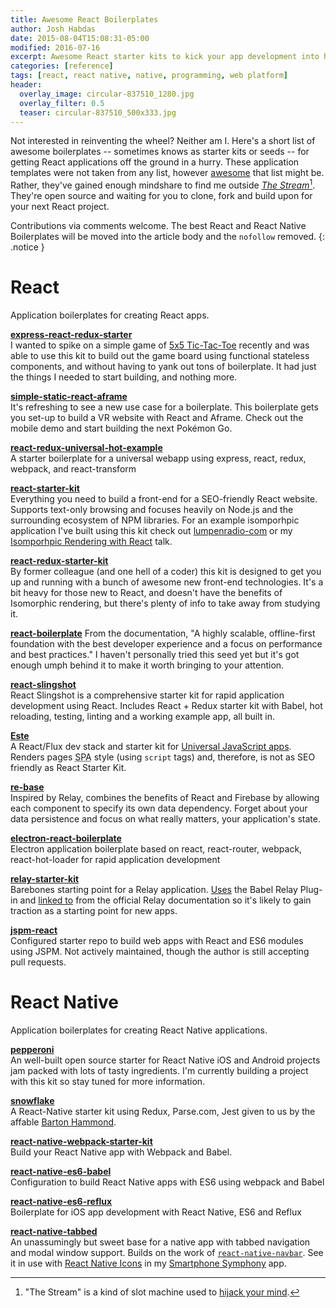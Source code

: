 ```yaml
---
title: Awesome React Boilerplates
author: Josh Habdas
date: 2015-08-04T15:08:31-05:00
modified: 2016-07-16
excerpt: Awesome React starter kits to kick your app development into high gear.
categories: [reference]
tags: [react, react native, native, programming, web platform]
header:
  overlay_image: circular-837510_1280.jpg
  overlay_filter: 0.5
  teaser: circular-837510_500x333.jpg
---
```


Not interested in reinventing the wheel? Neither am I. Here's a short list of awesome boilerplates -- sometimes knows as starter kits or seeds -- for getting React applications off the ground in a hurry. These application templates were not taken from any list, however <a rel="nofollow" href="https://github.com/sindresorhus/awesome">awesome</a> that list might be. Rather, they've gained enough mindshare to find me outside [*The Stream*](https://medium.com/matter/the-web-we-have-to-save-2eb1fe15a426)[^1]. They're open source and waiting for you to clone, fork and build upon for your next React project.

Contributions via comments welcome. The best React and React Native Boilerplates will be moved into the article body and the `nofollow` removed.
{: .notice }

# React

Application boilerplates for creating React apps.

**[express-react-redux-starter](https://github.com/DimitriMikadze/express-react-redux-starter)**
<br>I wanted to spike on a simple game of [5x5 Tic-Tac-Toe](https://github.com/jhabdas/tictactoe/) recently and was able to use this kit to build out the game board using functional stateless components, and without having to yank out tons of boilerplate. It had just the things I needed to start building, and nothing more.

**[simple-static-react-aframe](https://github.com/Jon-Biz/simple-static-react-aframe)**
<br>It's refreshing to see a new use case for a boilerplate. This boilerplate gets you set-up to build a VR website with React and Aframe. Check out the mobile demo and start building the next Pokémon Go.

**[react-redux-universal-hot-example](https://github.com/erikras/react-redux-universal-hot-example/)**
<br>A starter boilerplate for a universal webapp using express, react, redux, webpack, and react-transform

**[react-starter-kit](https://github.com/kriasoft/react-starter-kit)**
<br>Everything you need to build a front-end for a SEO-friendly React website. Supports text-only browsing and focuses heavily on Node.js and the surrounding ecosystem of NPM libraries. For an example isomporhpic application I've built using this kit check out [lumpenradio-com](https://github.com/jhabdas/lumpenradio-com) or my [Isomporhpic Rendering with React](/talks/isomorphic-rendering-react/) talk.

**[react-redux-starter-kit](https://github.com/davezuko/react-redux-starter-kit)**
<br>By former colleague (and one hell of a coder) this kit is designed to get you up and running with a bunch of awesome new front-end technologies. It's a bit heavy for those new to React, and doesn't have the benefits of Isomorphic rendering, but there's plenty of info to take away from studying it.

**[react-boilerplate](https://github.com/mxstbr/react-boilerplate)**
From the documentation, "A highly scalable, offline-first foundation with the best developer experience and a focus on performance and best practices." I haven't personally tried this seed yet but it's got enough umph behind it to make it worth bringing to your attention.

**[react-slingshot](https://github.com/coryhouse/react-slingshot)**
<br>React Slingshot is a comprehensive starter kit for rapid application development using React. Includes React + Redux starter kit with Babel, hot reloading, testing, linting and a working example app, all built in.

**[Este](https://github.com/este/este)**
<br>A React/Flux dev stack and starter kit for [Universal JavaScript apps](https://medium.com/@mjackson/universal-javascript-4761051b7ae9). Renders pages <abbr title="Single Page App">SPA</abbr> style (using `script` tags) and, therefore, is not as SEO friendly as React Starter Kit.

**[re-base](https://github.com/tylermcginnis/re-base)**
<br>Inspired by Relay, combines the benefits of React and Firebase by allowing each component to specify its own data dependency. Forget about your data persistence and focus on what really matters, your application's state.

**[electron-react-boilerplate](https://github.com/chentsulin/electron-react-boilerplate)**
<br>Electron application boilerplate based on react, react-router, webpack, react-hot-loader for rapid application development

**[relay-starter-kit](https://github.com/relayjs/relay-starter-kit)**
<br>Barebones starting point for a Relay application. [Uses](https://github.com/relayjs/relay-starter-kit/blob/37f1d13613db732b2d924a55cecf89c255ce0f40/package.json#L14) the Babel Relay Plug-in and [linked to](https://facebook.github.io/relay/docs/guides-babel-plugin.html#content) from the official Relay documentation so it's likely to gain traction as a starting point for new apps.

**[jspm-react](https://github.com/tinkertrain/jspm-react)**
<br>Configured starter repo to build web apps with React and ES6 modules using JSPM. Not actively maintained, though the author is still accepting pull requests.

# React Native

Application boilerplates for creating React Native applications.

**[pepperoni](http://getpepperoni.com/)**
<br>An well-built open source starter for React Native iOS and Android projects jam packed with lots of tasty ingredients. I'm currently building a project with this kit so stay tuned for more information.

**[snowflake](https://github.com/bartonhammond/snowflake)**
<br>A React-Native starter kit using Redux, Parse.com, Jest given to us by the affable [Barton Hammond](https://github.com/bartonhammond).

**[react-native-webpack-starter-kit](https://github.com/jhabdas/react-native-webpack-starter-kit)**
<br>Build your React Native app with Webpack and Babel.

**[react-native-es6-babel](https://github.com/roman01la/react-native-babel)**
<br>Configuration to build React Native apps with ES6 using webpack and Babel

**[react-native-es6-reflux](https://github.com/filp/react-native-es6-reflux)**
<br>Boilerplate for iOS app development with React Native, ES6 and Reflux

**[react-native-tabbed](https://github.com/rxb/react-native-tabbed)**
<br>An unassumingly but sweet base for a native app with tabbed navigation and modal window support. Builds on the work of [`react-native-navbar`](https://github.com/Kureev/react-native-navbar). See it in use with [React Native Icons](https://github.com/corymsmith/react-native-icons) in my [Smartphone Symphony](https://github.com/jhabdas/SmartphoneSymphony) app.

[^1]: "The Stream" is a kind of slot machine used to [hijack your mind](https://medium.com/swlh/how-technology-hijacks-peoples-minds-from-a-magician-and-google-s-design-ethicist-56d62ef5edf3).
